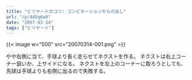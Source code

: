 ```yaml
---
title: "ビリヤードのコツ: コンビネーションからの出し"
url: "/p/445q6w9"
date: "2007-03-14"
tags: ["ビリヤード"]
---
```


{{< image w="500" src="20070314-001.png" >}}

やや右側に当て、手球より長く走らせてネクストを作る。
ネクストは右上コーナー狙いか、上サイドになる。
ネクストを左上のコーナーに取ろうとしても、先球は手球よりも右側に出るので失敗する。

